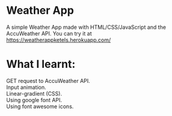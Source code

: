 # Weather App

A simple Weather App made with HTML/CSS/JavaScript and the AccuWeather API.
You can try it at https://weatherappketels.herokuapp.com/

# What I learnt:

GET request to AccuWeather API.  
Input animation.  
Linear-gradient (CSS).  
Using google font API.  
Using font awesome icons.
